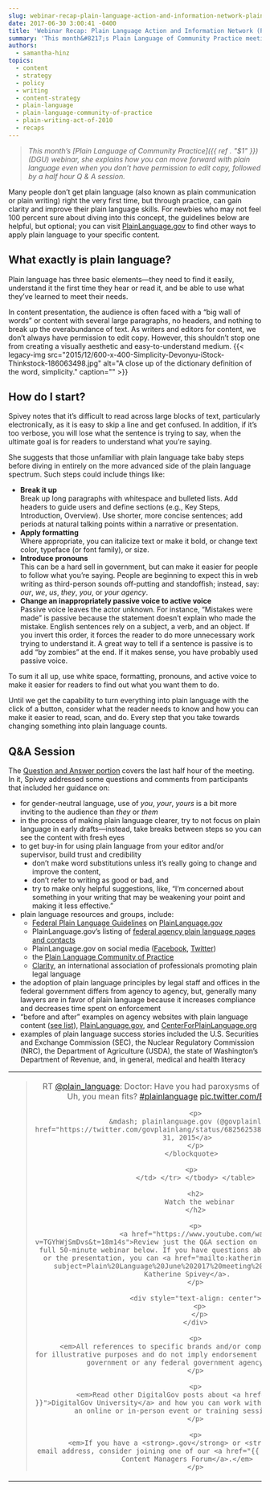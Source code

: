 ```yaml
---
slug: webinar-recap-plain-language-action-and-information-network-plain-june-meeting
date: 2017-06-30 3:00:41 -0400
title: 'Webinar Recap: Plain Language Action and Information Network (PLAIN) June Meeting'
summary: 'This month&#8217;s Plain Language of Community Practice meeting featured Katherine Spivey&#8217;s presentation, Plain Language Spectrum: Every Step Counts! In this highly useful DigitalGov University (DGU) webinar, she explains how you can move forward with plain language even when you don&#8217;t have permission to edit copy, followed by a half hour Q & A session. Many'
authors:
  - samantha-hinz
topics:
  - content
  - strategy
  - policy
  - writing
  - content-strategy
  - plain-language
  - plain-language-community-of-practice
  - plain-writing-act-of-2010
  - recaps
---
```


> _This month&#8217;s [Plain Language of Community Practice]({{ ref . "$1" }}) (DGU) webinar, she explains how you can move forward with plain language even when you don&#8217;t have permission to edit copy, followed by a half hour Q & A session._

Many people don&#8217;t get plain language (also known as plain communication or plain writing) right the very first time, but through practice, can gain clarity and improve their plain language skills. For newbies who may not feel 100 percent sure about diving into this concept, the guidelines below are helpful, but optional; you can visit [PlainLanguage.gov](http://www.plainlanguage.gov/) to find other ways to apply plain language to your specific content.

## What exactly is plain language?

Plain language has three basic elements—they need to find it easily, understand it the first time they hear or read it, and be able to use what they&#8217;ve learned to meet their needs.

In content presentation, the audience is often faced with a &#8220;big wall of words&#8221; or content with several large paragraphs, no headers, and nothing to break up the overabundance of text. As writers and editors for content, we don&#8217;t always have permission to edit copy. However, this shouldn&#8217;t stop one from creating a visually aesthetic and easy-to-understand medium. {{< legacy-img src="2015/12/600-x-400-Simplicity-Devonyu-iStock-Thinkstock-186063498.jpg" alt="A close up of the dictionary definition of the word, simplicity." caption="" >}}

## How do I start?

Spivey notes that it&#8217;s difficult to read across large blocks of text, particularly electronically, as it is easy to skip a line and get confused. In addition, if it&#8217;s too verbose, you will lose what the sentence is trying to say, when the ultimate goal is for readers to understand what you&#8217;re saying.

She suggests that those unfamiliar with plain language take baby steps before diving in entirely on the more advanced side of the plain language spectrum. Such steps could include things like:

<ul style="list-style-type: disc">
  <li>
    <strong>Break it up</strong><br /> Break up long paragraphs with whitespace and bulleted lists. Add headers to guide users and define sections (e.g., Key Steps, Introduction, Overview). Use shorter, more concise sentences; add periods at natural talking points within a narrative or presentation.
  </li>
  <li>
    <strong>Apply formatting</strong><br /> Where appropriate, you can italicize text or make it bold, or change text color, typeface (or font family), or size.
  </li>
  <li>
    <strong>Introduce pronouns</strong><br /> This can be a hard sell in government, but can make it easier for people to follow what you&#8217;re saying. People are beginning to expect this in web writing as third-person sounds off-putting and standoffish; instead, say: <i>our</i>, <i>we</i>, <i>us</i>, <i>they</i>, <i>you</i>, or <i>your agency</i>.
  </li>
  <li>
    <strong>Change an inappropriately passive voice to active voice</strong><br /> Passive voice leaves the actor unknown. For instance, &#8220;Mistakes were made&#8221; is passive because the statement doesn&#8217;t explain who made the mistake. English sentences rely on a subject, a verb, and an object. If you invert this order, it forces the reader to do more unnecessary work trying to understand it. A great way to tell if a sentence is passive is to add &#8220;by zombies&#8221; at the end. If it makes sense, you have probably used passive voice.
  </li>
</ul>

To sum it all up, use white space, formatting, pronouns, and active voice to make it easier for readers to find out what you want them to do.

Until we get the capability to turn everything into plain language with the click of a button, consider what the reader needs to know and how you can make it easier to read, scan, and do. Every step that you take towards changing something into plain language counts.

## Q&A Session

The [Question and Answer portion](https://www.youtube.com/watch?v=TGYhWjSmDvs&t=18m14s) covers the last half hour of the meeting. In it, Spivey addressed some questions and comments from participants that included her guidance on:

<ul style="list-style-type: disc">
  <li>
    for gender-neutral language, use of <em>you</em>, <em>your</em>, <em>yours</em> is a bit more inviting to the audience than <em>they</em> or <em>them</em>
  </li>
  <li>
    in the process of making plain language clearer, try to not focus on plain language in early drafts—instead, take breaks between steps so you can see the content with fresh eyes
  </li>
  <li>
    to get buy-in for using plain language from your editor and/or supervisor, build trust and credibility <ul style="list-style-type: disc">
      <li>
        don’t make word substitutions unless it’s really going to change and improve the content,
      </li>
      <li>
        don’t refer to writing as good or bad, and
      </li>
      <li>
        try to make only helpful suggestions, like, &#8220;I’m concerned about something in your writing that may be weakening your point and making it less effective.&#8221;
      </li>
    </ul>
  </li>

  <li>
    plain language resources and groups, include: <ul>
      <li>
        <a href="http://www.plainlanguage.gov/howto/guidelines/FederalPLGuidelines/">Federal Plain Language Guidelines</a> on <a href="http://www.plainlanguage.gov/">PlainLanguage.gov</a>
      </li>
      <li>
        PlainLanguage.gov&#8217;s listing of <a href="http://www.plainlanguage.gov/plLaw/fedGovt/">federal agency plain language pages and contacts</a>
      </li>
      <li>
        PlainLanguage.gov on social media (<a href="https://www.facebook.com/plainlanguagegov-174397429237337/">Facebook</a>, <a href="https://twitter.com/govplainlang">Twitter</a>)
      </li>
      <li>
        the <a href="{{ ref . "$1" }}">Plain Language Community of Practice</a>
      </li>
      <li>
        <a href="http://www.clarity-international.net/">Clarity</a>, an international association of professionals promoting plain legal language
      </li>
    </ul>
  </li>

  <li>
    the adoption of plain language principles by legal staff and offices in the federal government differs from agency to agency, but, generally many lawyers are in favor of plain language because it increases compliance and decreases time spent on enforcement
  </li>
  <li>
    &#8220;before and after&#8221; examples on agency websites with plain language content (<a href="http://www.plainlanguage.gov/plLaw/fedGovt/">see list</a>), <a href="http://www.plainlanguage.gov/">PlainLanguage.gov</a>, and <a href="http://www.centerforplainlanguage.org">CenterForPlainLanguage.org</a>
  </li>
  <li>
    examples of plain language success stories included the U.S. Securities and Exchange Commission (SEC), the Nuclear Regulatory Commission (NRC), the Department of Agriculture (USDA), the state of Washington’s Department of Revenue, and, in general, medical and health literacy
  </li>
</ul>

<table style="border: 0;border-style: hidden;margin-left: auto;margin-right: auto">
  <tr>
    <td style="vertical-align: top;text-align: center">
      <blockquote class="twitter-tweet" data-width="500">
        <p lang="en" dir="ltr">
          RT <a href="https://twitter.com/plain_language">@plain_language</a>: Doctor: Have you had paroxysms of coughing? Patient: Uh, you mean fits? <a href="https://twitter.com/hashtag/plainlanguage?src=hash">#plainlanguage</a> <a href="https://t.co/Byiav6BdGN">pic.twitter.com/Byiav6BdGN</a>
        </p>

        <p>
          &mdash; plainlanguage.gov (@govplainlang) <a href="https://twitter.com/govplainlang/status/682562538849087488">December 31, 2015</a>
        </p>
      </blockquote>

      <p>
        </td> </tr> </tbody> </table>

        <h2>
          Watch the webinar
        </h2>

        <p>
          <a href="https://www.youtube.com/watch?v=TGYhWjSmDvs&t=18m14s">Review just the Q&A section on YouTube</a>, or the full 50-minute webinar below. If you have questions about plain language or the presentation, you can <a href="mailto:katherine.spivey@gsa.gov?subject=Plain%20Language%20June%202017%20meeting%20webinar">email Katherine Spivey</a>.
        </p>

        <div style="text-align: center">
          <p>
          </p>
        </div>

        <p>
          <em>All references to specific brands and/or companies are used only for illustrative purposes and do not imply endorsement by the U.S. federal government or any federal government agency.</em>
        </p>

        <p>
          <em>Read other DigitalGov posts about <a href="{{ ref . "$1" }}">DigitalGov University</a> and how you can work with the team to set up an online or in-person event or training session. </em>
        </p>

        <p>
          <em>If you have a <strong>.gov</strong> or <strong>.mil</strong> email address, consider joining one of our <a href="{{ ref . "$1" }}">Web Content Managers Forum</a>.</em>
        </p>

